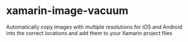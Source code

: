 # xamarin-image-vacuum
Automatically copy images with multiple resolutions for iOS and Android into the correct locations and add them to your Xamarin project files

